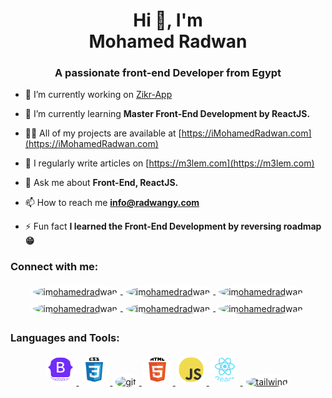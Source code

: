 <h1 align="center">Hi 👋, I'm <br>Mohamed Radwan</h1>
<h3 align="center">A passionate front-end Developer from Egypt</h3>

- 🔭 I’m currently working on [Zikr-App](#)

- 🌱 I’m currently learning **Master Front-End Development by ReactJS.**

- 👨‍💻 All of my projects are available at [https://iMohamedRadwan.com](https://iMohamedRadwan.com)

- 📝 I regularly write articles on [https://m3lem.com](https://m3lem.com)

- 💬 Ask me about **Front-End, ReactJS.**

- 📫 How to reach me **info@radwangy.com**

- ⚡ Fun fact **I learned the Front-End Development by reversing roadmap 😁**

<h3 align="left">Connect with me:</h3>
<p align="center">
  <a href="https://twitter.com/imohamedradwan" target="blank">
    <img align="center" src="https://raw.githubusercontent.com/rahuldkjain/github-profile-readme-generator/master/src/images/icons/Social/twitter.svg" alt="imohamedradwan" height="30" width="40" style="background: white; border-radius: 50%; padding: 5px;" />
  </a>
  <a href="https://linkedin.com/in/imohamedradwan" target="blank">
    <img align="center" src="https://raw.githubusercontent.com/rahuldkjain/github-profile-readme-generator/master/src/images/icons/Social/linked-in-alt.svg" alt="imohamedradwan" height="30" width="40" style="background: white; border-radius: 50%; padding: 5px;" />
  </a>
  <a href="https://fb.com/imohamedradwan" target="blank">
    <img align="center" src="https://raw.githubusercontent.com/rahuldkjain/github-profile-readme-generator/master/src/images/icons/Social/facebook.svg" alt="imohamedradwan" height="30" width="40" style="background: white; border-radius: 50%; padding: 5px;" />
  </a>
  <a href="https://instagram.com/imohamedradwan" target="blank">
    <img align="center" src="https://raw.githubusercontent.com/rahuldkjain/github-profile-readme-generator/master/src/images/icons/Social/instagram.svg" alt="imohamedradwan" height="30" width="40" style="background: white; border-radius: 50%; padding: 5px;" />
  </a>
  <a href="https://www.behance.net/imohamedradwan" target="blank">
    <img align="center" src="https://raw.githubusercontent.com/rahuldkjain/github-profile-readme-generator/master/src/images/icons/Social/behance.svg" alt="imohamedradwan" height="30" width="40" style="background: white; border-radius: 50%; padding: 5px;" />
  </a>
  <a href="https://www.youtube.com/@imohamedradwan" target="blank">
    <img align="center" src="https://raw.githubusercontent.com/rahuldkjain/github-profile-readme-generator/master/src/images/icons/Social/youtube.svg" alt="imohamedradwan" height="30" width="40" style="background: white; border-radius: 50%; padding: 5px;" />
  </a>
</p>

<h3 align="left">Languages and Tools:</h3>
<p align="center"> 
  <a href="https://getbootstrap.com" target="_blank" rel="noreferrer"> 
    <img src="https://raw.githubusercontent.com/devicons/devicon/master/icons/bootstrap/bootstrap-plain-wordmark.svg" alt="bootstrap" width="40" height="40" style="background: white; border-radius: 50%; padding: 5px;" /> 
  </a> 
  <a href="https://www.w3schools.com/css/" target="_blank" rel="noreferrer"> 
    <img src="https://raw.githubusercontent.com/devicons/devicon/master/icons/css3/css3-original-wordmark.svg" alt="css3" width="40" height="40" style="background: white; border-radius: 50%; padding: 5px;" /> 
  </a> 
  <a href="https://git-scm.com/" target="_blank" rel="noreferrer"> 
    <img src="https://www.vectorlogo.zone/logos/git-scm/git-scm-icon.svg" alt="git" width="40" height="40" style="background: white; border-radius: 50%; padding: 5px;" /> 
  </a> 
  <a href="https://www.w3.org/html/" target="_blank" rel="noreferrer"> 
    <img src="https://raw.githubusercontent.com/devicons/devicon/master/icons/html5/html5-original-wordmark.svg" alt="html5" width="40" height="40" style="background: white; border-radius: 50%; padding: 5px;" /> 
  </a> 
  <a href="https://developer.mozilla.org/en-US/docs/Web/JavaScript" target="_blank" rel="noreferrer"> 
    <img src="https://raw.githubusercontent.com/devicons/devicon/master/icons/javascript/javascript-original.svg" alt="javascript" width="40" height="40" style="background: white; border-radius: 50%; padding: 5px;" /> 
  </a> 
  <a href="https://reactjs.org/" target="_blank" rel="noreferrer"> 
    <img src="https://raw.githubusercontent.com/devicons/devicon/master/icons/react/react-original-wordmark.svg" alt="react" width="40" height="40" style="background: white; border-radius: 50%; padding: 5px;" /> 
  </a> 
  <a href="https://tailwindcss.com/" target="_blank" rel="noreferrer"> 
    <img src="https://www.vectorlogo.zone/logos/tailwindcss/tailwindcss-icon.svg" alt="tailwind" width="40" height="40" style="background-color: #fff; border-radius: 50%; padding: 5px;" /> 
  </a> 
</p>
